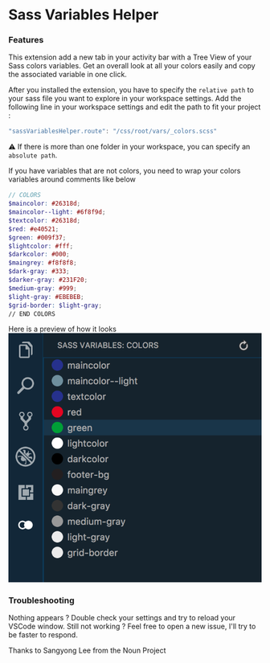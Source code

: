 # Sass Variables Helper

### Features

This extension add a new tab in your activity bar with a Tree View of your Sass colors variables.
Get an overall look at all your colors easily and copy the associated variable in one click.

After you installed the extension, you have to specify the `relative path` to your sass file you want to explore in your workspace settings.
Add the following line in your workspace settings and edit the path to fit your project :
````js
"sassVariablesHelper.route": "/css/root/vars/_colors.scss"
````

⚠️ If there is more than one folder in your workspace, you can specify an `absolute path`.

If you have variables that are not colors, you need to wrap your colors variables around comments like below
````scss
// COLORS
$maincolor: #26318d;
$maincolor--light: #6f8f9d;
$textcolor: #26318d;
$red: #e40521;
$green: #009f37;
$lightcolor: #fff;
$darkcolor: #000;
$maingrey: #f8f8f8;
$dark-gray: #333;
$darker-gray: #231F20;
$medium-gray: #999;
$light-gray: #EBEBEB;
$grid-border: $light-gray;
// END COLORS
````

Here is a preview of how it looks
![Package Explorer](https://raw.githubusercontent.com/Nkzq/sass-variables-helper/master/resources/sass-variables.png)

### Troubleshooting

Nothing appears ? Double check your settings and try to reload your VSCode window.
Still not working ? Feel free to open a new issue, I'll try to be faster to respond.

Thanks to Sangyong Lee from the Noun Project